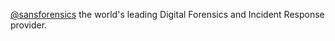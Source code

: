 
[@sansforensics](https://twitter.com/sansforensics)
the world's leading Digital Forensics and Incident Response provider.
